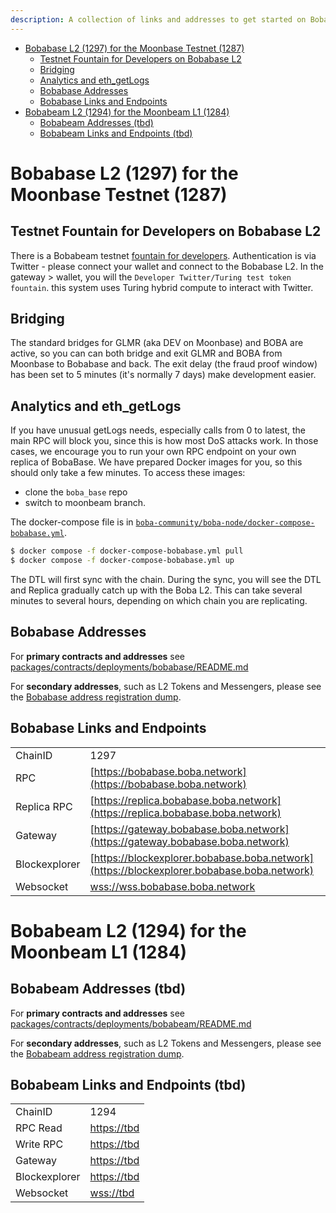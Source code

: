 ```yaml
---
description: A collection of links and addresses to get started on Boba-Moonbeam
---
```


- [Bobabase L2 (1297) for the Moonbase Testnet (1287)](#bobabase-l2--1297--for-the-moonbase-testnet--1287-)
  * [Testnet Fountain for Developers on Bobabase L2](#testnet-fountain-for-developers-on-bobabase-l2)
  * [Bridging](#bridging)
  * [Analytics and eth_getLogs](#analytics-and-eth-getlogs)
  * [Bobabase Addresses](#bobabase-addresses)
  * [Bobabase Links and Endpoints](#bobabase-links-and-endpoints)
- [Bobabeam L2 (1294) for the Moonbeam L1 (1284)](#bobabeam-l2--1294--for-the-moonbeam-l1--1284-)
  * [Bobabeam Addresses (tbd)](#bobabeam-addresses--tbd-)
  * [Bobabeam Links and Endpoints (tbd)](#bobabeam-links-and-endpoints--tbd-)
  
# Bobabase L2 (1297) for the Moonbase Testnet (1287)

## Testnet Fountain for Developers on Bobabase L2

There is a Bobabeam testnet [fountain for developers](https://gateway.bobabase.boba.network). Authentication is via Twitter - please connect your wallet and connect to the Bobabase L2. In the gateway > wallet, you will the `Developer Twitter/Turing test token fountain`. this system uses Turing hybrid compute to interact with Twitter.

## Bridging

The standard bridges for GLMR (aka DEV on Moonbase) and BOBA are active, so you can can both bridge and exit GLMR and BOBA from Moonbase to Bobabase and back. The exit delay (the fraud proof window) has been set to 5 minutes (it's normally 7 days) make development easier.

## Analytics and eth_getLogs

If you have unusual getLogs needs, especially calls from 0 to latest, the main RPC will block you, since this is how most DoS attacks work. In those cases, we encourage you to run your own RPC endpoint on your own replica of BobaBase. We have prepared Docker images for you, so this should only take a few minutes. To access these images:

* clone the `boba_base` repo
* switch to moonbeam branch. 

The docker-compose file is in [`boba-community/boba-node/docker-compose-bobabase.yml`](https://github.com/bobanetwork/boba_base/blob/moonbeam/boba_community/boba-node/docker-compose-bobabase.yml).

```bash
$ docker compose -f docker-compose-bobabase.yml pull
$ docker compose -f docker-compose-bobabase.yml up
```

The DTL will first sync with the chain. During the sync, you will see the DTL and Replica gradually catch up with the Boba L2. This can take several minutes to several hours, depending on which chain you are replicating.

## Bobabase Addresses

For **primary contracts and addresses** see [packages/contracts/deployments/bobabase/README.md](../../packages/contracts/deployments/bobabase/README.md)

For **secondary addresses**, such as L2 Tokens and Messengers, please see the [Bobabase address registration dump](../../packages/boba/register/addresses/addressesBobaBase_0xF8d0bF3a1411AC973A606f90B2d1ee0840e5979B.json).

## Bobabase Links and Endpoints

|               |                                                                                    |
| ------------- | ---------------------------------------------------------------------------------- |
| ChainID       | 1297                                                                               |
| RPC           | [https://bobabase.boba.network](https://bobabase.boba.network)                     |
| Replica RPC   | [https://replica.bobabase.boba.network](https://replica.bobabase.boba.network)     |
| Gateway       | [https://gateway.bobabase.boba.network](https://gateway.bobabase.boba.network)     |
| Blockexplorer | [https://blockexplorer.bobabase.boba.network](https://blockexplorer.bobabase.boba.network) |
| Websocket     | [wss://wss.bobabase.boba.network](wss://wss.bobabase.boba.network)                 |

# Bobabeam L2 (1294) for the Moonbeam L1 (1284)

## Bobabeam Addresses (tbd)

For **primary contracts and addresses** see [packages/contracts/deployments/bobabeam/README.md](../../packages/contracts/deployments/bobabeam/README.md)

For **secondary addresses**, such as L2 Tokens and Messengers, please see the [Bobabeam address registration dump](../../packages/boba/register/addresses/addressesBobaBeam_0xTBATBATBATBA.json).

## Bobabeam Links and Endpoints (tbd)

|               |                                                                                  |
| ------------- | -------------------------------------------------------------------------------- |
| ChainID       | 1294                                                                             |
| RPC Read      | [https://tbd](https://tbd)                     |
| Write RPC     | [https://tbd](https://tbd)                     |
| Gateway       | [https://tbd](https://tbd)                     |
| Blockexplorer | [https://tbd](https://tbd)                     |
| Websocket     | [wss://tbd](wss://tbd)                         |
